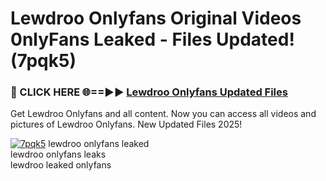 # Lewdroo Onlyfans Original Videos 0nlyFans Leaked - Files Updated! (7pqk5)

<h3>🔴 CLICK HERE 🌐==►► <a href="https://tinyurl.com/2jnfzry5" rel="nofollow">Lewdroo Onlyfans Updated Files</a></h3>

Get Lewdroo Onlyfans and all content. Now you can access all videos and pictures of Lewdroo Onlyfans. New Updated Files 2025!

[![7pqk5](https://i.imgur.com/GyGTBgg.gif)](https://tinyurl.com/2jnfzry5)
lewdroo onlyfans leaked<br>
lewdroo onlyfans leaks<br>
lewdroo leaked onlyfans